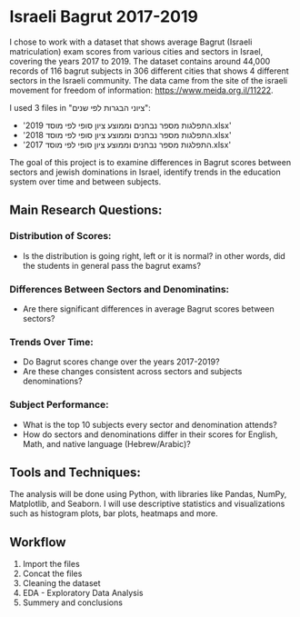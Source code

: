 
# Israeli Bagrut 2017-2019

I chose to work with a dataset that shows average Bagrut (Israeli matriculation) exam scores from various cities and sectors in Israel, covering the years 2017 to 2019. The dataset contains around 44,000 records of 116 bagrut subjects in 306 different cities that shows 4 different sectors in the Israeli community. The data came from the site of the israeli movement for freedom of information: https://www.meida.org.il/11222.

I used 3 files in "ציוני הבגרות לפי שנים":

* 'התפלגות מספר נבחנים וממוצע ציון סופי לפי מוסד 2019.xlsx'
* 'התפלגות מספר נבחנים וממוצע ציון סופי לפי מוסד 2018.xlsx'
* 'התפלגות מספר נבחנים וממוצע ציון סופי לפי מוסד 2017.xlsx'

The goal of this project is to examine differences in Bagrut scores between sectors and jewish dominations in Israel, identify trends in the education system over time and between subjects.

## Main Research Questions:

### Distribution of Scores:

* Is the distribution is going right, left or it is normal? in other words, did the students in general pass the bagrut exams?
### Differences Between Sectors and Denominatins:

* Are there significant differences in average Bagrut scores between sectors?
### Trends Over Time:

* Do Bagrut scores change over the years 2017-2019?
* Are these changes consistent across sectors and subjects denominations?
### Subject Performance:

* What is the top 10 subjects every sector and denomination attends?
* How do sectors and denominations differ in their scores for English, Math, and native language (Hebrew/Arabic)?
## Tools and Techniques:
The analysis will be done using Python, with libraries like Pandas, NumPy, Matplotlib, and Seaborn. I will use descriptive statistics and visualizations such as histogram plots, bar plots, heatmaps and more.

## Workflow

1. Import the files
2. Concat the files
3. Cleaning the dataset
4. EDA - Exploratory Data Analysis
5. Summery and conclusions

